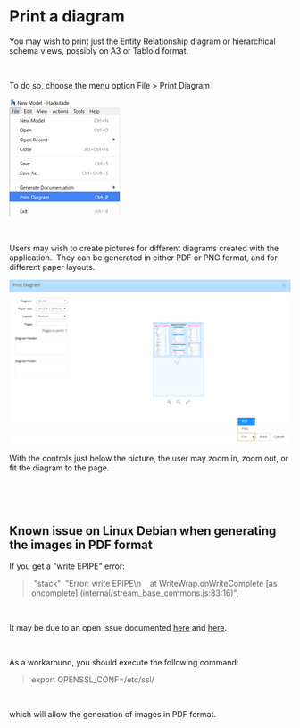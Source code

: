 # Print a diagram

You may wish to print just the Entity Relationship diagram or hierarchical schema views, possibly on A3 or Tabloid format.

&nbsp;

To do so, choose the menu option File \> Print Diagram

![Image](<lib/File%20menu%20-%20Print%20Diagram.png>)

&nbsp;

Users may wish to create pictures for different diagrams created with the application.&nbsp; They can be generated in either PDF or PNG format, and for different paper layouts.

![Image](<lib/File%20-%20Print%20Daigram.png>)

With the controls just below the picture, the user may zoom in, zoom out, or fit the diagram to the page.

&nbsp;

&nbsp;

## Known issue on Linux Debian when generating the images in PDF format

If you get a "write EPIPE" error:

>  "stack": "Error: write EPIPE\\n    at WriteWrap.onWriteComplete \[as oncomplete\] (internal/stream\_base\_commons.js:83:16)",

&nbsp;

It may be due to an open issue documented [here](<https://github.com/wch/webshot/issues/90> "target=\"\_blank\"") and [here](<https://github.com/marcbachmann/node-html-pdf/issues/531> "target=\"\_blank\"").

&nbsp;

As a workaround, you should execute the following command:

> export OPENSSL\_CONF=/etc/ssl/

&nbsp;

which will allow the generation of images in PDF format.

&nbsp;

